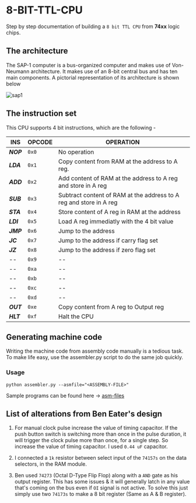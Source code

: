 # 8-BIT-TTL-CPU
Step by step documentation of building a `8 bit TTL CPU` from **74xx** logic chips.

## The architecture

The SAP-1 computer is a bus-organized computer and makes use of Von-Neumann architecture. It makes use of an 8-bit central bus and has ten main components. A pictorial representation of its architecture is shown below

![sap1](https://github.com/YashIndane/8-BIT-TTL-CPU/assets/53041219/2bd9e97f-3501-4db6-a8cf-751ad2ebf2c7)


## The instruction set

This CPU supports 4 bit instructions, which are the following -

| INS       | OPCODE |  OPERATION |
|-----------|--------|------------|
| ***NOP*** | `0x0` | No operation |
| ***LDA*** | `0x1` | Copy content from RAM at the address to A reg. |
| ***ADD*** | `0x2` | Add content of RAM at the address to A reg and store in A reg |
| ***SUB*** | `0x3` | Subtract content of RAM at the address to A reg and store in A reg |
| ***STA*** | `0x4` | Store content of A reg in RAM at the address |
| ***LDI*** | `0x5` | Load A reg immediatly with the 4 bit value |
| ***JMP*** | `0x6` | Jump to the address |
| ***JC***  | `0x7` | Jump to the address if carry flag set |
| ***JZ***  | `0x8` | Jump to the address if zero flag set |
| --        | `0x9` | -- |
| --        | `0xa` | -- |
| --        | `0xb` | -- |
| --        | `0xc` | -- |
| --        | `0xd` | -- |
| ***OUT*** | `0xe` | Copy content from A reg to Output reg |
| ***HLT*** | `0xf` | Halt the CPU |

## Generating machine code

Writing the machine code from assembly code manually is a tedious task. To make life easy, use the assembler.py script to do the same job quickly.

### Usage
```
python assembler.py --asmfile="<ASSEMBLY-FILE>"
```

Sample programs can be found here -> [asm-files](https://github.com/YashIndane/8-BIT-TTL-CPU/tree/main/asm-files)

## List of alterations from Ben Eater's design

1. For manual clock pulse increase the value of timing capacitor. If the push button switch is switching more than once in the pulse duration, it will trigger the clock pulse more than once, for a single step. So increase the value of timing capacitor. I used ```0.44 uF``` capacitor.

2. I connected a ```1k``` resistor between select input of the ```74157s``` on the data selectors, in the RAM module.

3. Ben used ```74273``` (Octal D-Type Flip Flop) along with a ```AND``` gate as his output register. This has some issues & it will generally latch in any value that's coming on the bus even if ```OI``` signal is not active. To solve this just simply use two ```74173s``` to make a 8 bit register (Same as A & B register).
